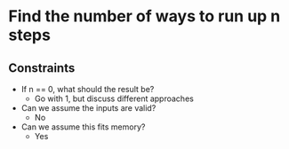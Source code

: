 # Find the number of ways to run up n steps

## Constraints
* If n == 0, what should the result be?
    * Go with 1, but discuss different approaches
* Can we assume the inputs are valid?
    * No
* Can we assume this fits memory?
    * Yes
